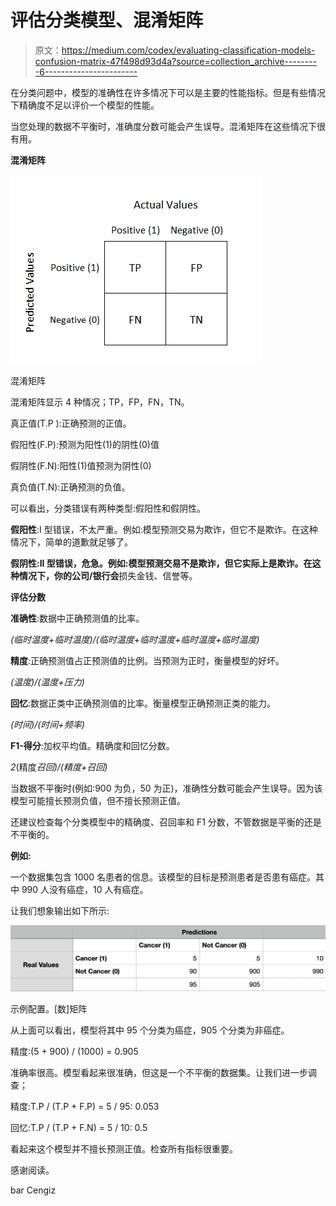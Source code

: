 # 评估分类模型、混淆矩阵

> 原文：<https://medium.com/codex/evaluating-classification-models-confusion-matrix-47f498d93d4a?source=collection_archive---------6----------------------->

在分类问题中，模型的准确性在许多情况下可以是主要的性能指标。但是有些情况下精确度不足以评价一个模型的性能。

当您处理的数据不平衡时，准确度分数可能会产生误导。混淆矩阵在这些情况下很有用。

**混淆矩阵**

![](img/a3b8e812835b8e6f911abb5d6d43f8b3.png)

混淆矩阵

混淆矩阵显示 4 种情况；TP，FP，FN，TN。

真正值(T.P ):正确预测的正值。

假阳性(F.P):预测为阳性(1)的阴性(0)值

假阴性(F.N):阳性(1)值预测为阴性(0)

真负值(T.N):正确预测的负值。

可以看出，分类错误有两种类型:假阳性和假阴性。

**假阳性**:I 型错误，不太严重。例如:模型预测交易为欺诈，但它不是欺诈。在这种情况下，简单的道歉就足够了。

**假阴性:**II 型错误，危急。例如:模型预测交易不是欺诈，但它实际上是欺诈。在这种情况下，你的公司/银行**会**损失金钱、信誉等。

**评估分数**

**准确性**:数据中正确预测值的比率。

*(临时温度+临时温度)/(临时温度+临时温度+临时温度+临时温度)*

**精度**:正确预测值占正预测值的比例。当预测为正时，衡量模型的好坏。

*(温度)/(温度+压力)*

**回忆**:数据正类中正确预测值的比率。衡量模型正确预测正类的能力。

*(时间)/(时间+频率)*

**F1-得分**:加权平均值。精确度和回忆分数。

*2*(精度*召回)/(精度+召回)*

当数据不平衡时(例如:900 为负，50 为正)，准确性分数可能会产生误导。因为该模型可能擅长预测负值，但不擅长预测正值。

还建议检查每个分类模型中的精确度、召回率和 F1 分数，不管数据是平衡的还是不平衡的。

**例如:**

一个数据集包含 1000 名患者的信息。该模型的目标是预测患者是否患有癌症。其中 990 人没有癌症，10 人有癌症。

让我们想象输出如下所示:

![](img/bb5c327b03118bc2691cc58e60650a9a.png)

示例配置。[数]矩阵

从上面可以看出，模型将其中 95 个分类为癌症，905 个分类为非癌症。

精度:(5 + 900) / (1000) = 0.905

准确率很高。模型看起来很准确，但这是一个不平衡的数据集。让我们进一步调查；

精度:T.P / (T.P + F.P) = 5 / 95: 0.053

回忆:T.P / (T.P + F.N) = 5 / 10: 0.5

看起来这个模型并不擅长预测正值。检查所有指标很重要。

感谢阅读。

bar Cengiz